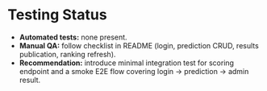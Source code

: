 # Testing Status
- **Automated tests:** none present.
- **Manual QA:** follow checklist in README (login, prediction CRUD, results publication, ranking refresh).
- **Recommendation:** introduce minimal integration test for scoring endpoint and a smoke E2E flow covering login -> prediction -> admin result.

